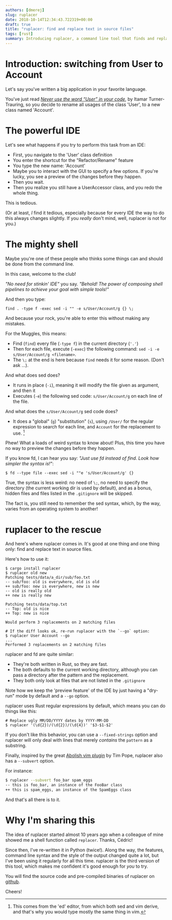 ```yaml
---
authors: [dmerej]
slug: ruplacer
date: 2018-10-14T12:34:43.722319+00:00
draft: true
title: "ruplacer: find and replace text in source files"
tags: [rust]
summary: Introducing ruplacer, a command line tool that finds and replaces text in source files.
---
```


# Introduction: switching from User to Account

Let's say you've written a big application in your favorite language.

You've just read *[Never use the word “User” in your code](https://codewithoutrules.com/2018/09/21/users-considered-harmful/)*, by Itamar Turner-Trauring, so you decide to rename all usages of the class 'User', to a new class named 'Account'.


# The powerful IDE

Let's see what happens if you try to perform this task from an IDE:

* First, you navigate to the 'User' class definition
* You enter the shortcut for the "Refactor/Rename" feature
* You type the new name: 'Account'
* Maybe you to interact with the GUI to specify a few options. If you're lucky, you see a preview of the changes before they happen.
* Then you wait.
* Then you realize you still have a UserAccessor class, and you redo the whole thing.

This is tedious.

(Or at least, *I* find it tedious, especially because for every IDE the way to do this always changes slightly. If you *really* don't mind, well, ruplacer is not for you.)

# The mighty shell

Maybe you're one of these people who thinks some things can and should be done from the command line.

In this case, welcome to the club!

*"No need for stinkin' IDE"* you say. *"Behold! The power of composing shell pipelines to achieve your goal with simple tools!"*

And then you type:

```
find . -type f -exec sed -i "" -e s/User/Account/g {} \;
```

And because your rock, you're able to enter this without making any mistakes.

For the Muggles, this means:

* Find (`find`) every file (`-type f`) in the current directory (`'.'`)
* Then for each file, execute (`-exec`) the following command: `sed -i -e s/User/Account/g <filename>`.
* The `\;` at the end is here because `find` needs it for some reason. (Don't ask ...).


And what does sed does?

* It runs in place (`-i`), meaning it will modify the file given as argument, and then it
* Executes (`-e`) the following sed code: `s/User/Account/g` on each line of the file.

And what does the `s/User/Account/g` sed code does?

* It does a "global" (`g`) "substitution" (`s`), using `/User/` for the regular expression to search for each line, and `Account` for the replacement to use. [^1]

Phew! What a loads of weird syntax to know about! Plus, this time you have no way to preview the changes before they happen.

If you know fd, I can hear you say: *"Just use fd instead of find. Look how simpler the syntax is!"*:

```
$ fd --type file --exec sed -i ""e 's/User/Account/g' {}
```

True, the syntax is less weird: no need of `\;`, no need to specify the directory (the current working dir is used by default), and as a bonus, hidden files and files listed in the `.gitignore` will be skipped.

The fact is, you still need to remember the sed syntax, which, by the way, varies from an operating system to another!


# ruplacer to the rescue

And here's where ruplacer comes in. It's good at one thing and one thing only: find and replace text in source files.

Here's how to use it:

```shell
$ cargo install ruplacer
$ ruplacer old new
Patching tests/data/a_dir/sub/foo.txt
-- sub/foo: old is everywhere, old is old
++ sub/foo: new is everywhere, new is new
-- old is really old
++ new is really new

Patching tests/data/top.txt
-- Top: old is nice
++ Top: new is nice

Would perform 3 replacements on 2 matching files

# If the diff looks ok, re-run ruplacer with the `--go` option:
$ ruplacer User Account --go
...
Performed 3 replacements on 2 matching files
```

ruplacer and fd are quite similar:

* They're both written in Rust, so they are fast.
* The both defaults to the current working directory, although you can pass a directory after the pattern and the replacement.
* They both only look at files that are not listed in the `.gitignore`

Note how we keep the 'preview feature' of the IDE by just having a "dry-run" mode by default and a `--go` option.

ruplacer uses Rust regular expressions by default, which means you can do things like this:

```shell
# Replace ugly MM/DD/YYYY dates by YYYY-MM-DD
$ ruplacer '(\d{2})/(\d{2})/(\d{4})' '$3-$1-$2'
```

If you don't like this behavior, you can use a `--fixed-strings` option and ruplacer will only deal with lines that merely *contains* the `pattern` as a substring.

Finally, inspired by the great [Abolish vim plugin](https://github.com/tpope/vim-abolish) by Tim Pope, ruplacer also has a `--subvert` option.

For instance:

```bash
$ ruplacer --subvert foo_bar spam_eggs
-- this is foo_bar, an instance of the FooBar class
++ this is spam_eggs, an instance of the SpamEggs class
```

And that's all there is to it.

# Why I'm sharing this

The idea of ruplacer started almost 10 years ago when a colleague of mine showed me a shell function called `replacer`. Thanks, Cédric!

Since then, I've re-written it in Python (twice!). Along the way, the features, command line syntax and the style of the output changed quite a lot, but I've been using it regularly for all this time. ruplacer is the third version of this tool, which makes me confident it's good enough for *you* to try.

You will find the source code and pre-compiled binaries of ruplacer on [github](https://github.com/supertanker/ruplacer).

Cheers!

[^1]: This comes from the 'ed' editor, from which both sed and vim derive, and that's why you would type mostly the same thing in vim.
